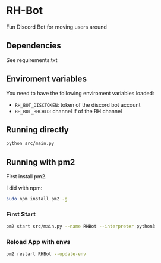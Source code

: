 # RH-Bot

Fun Discord Bot for moving users around

## Dependencies

See requirements.txt

## Enviroment variables

You need to have the following enviroment variables loaded:

- `RH_BOT_DISCTOKEN`: token of the discord bot account
- `RH_BOT_RHCHID`: channel if of the RH channel

## Running directly

```sh
python src/main.py
```

## Running with pm2

First install pm2.  

I did with npm: 
```sh
sudo npm install pm2 -g
```

### First Start

```sh
pm2 start src/main.py --name RHBot --interpreter python3
```

### Reload App with envs

```sh
pm2 restart RHBot --update-env
```
